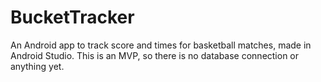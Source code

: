 # BucketTracker

An Android app to track score and times for basketball matches, made in Android Studio.
This is an MVP, so there is no database connection or anything yet. 
